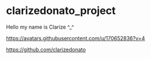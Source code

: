# clarizedonato_project

Hello my name is Clarize ^_^

https://avatars.githubusercontent.com/u/170652836?v=4

https://github.com/clarizedonato
